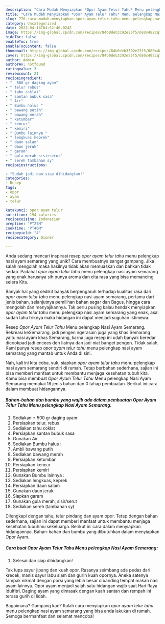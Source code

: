 ```yaml
---
description: "Cara Mudah Menyiapkan *Opor Ayam Telur Tahu* Menu pelengkap Nasi Ayam Semarang yang Lezat Sekali"
title: "Cara Mudah Menyiapkan *Opor Ayam Telur Tahu* Menu pelengkap Nasi Ayam Semarang yang Lezat Sekali"
slug: 770-cara-mudah-menyiapkan-opor-ayam-telur-tahu-menu-pelengkap-nasi-ayam-semarang-yang-lezat-sekali
category: Uncategorized
date: 2022-04-13T04:52:46.924Z
image: https://img-global.cpcdn.com/recipes/84b0deb3392e25f5/680x482cq70/opor-ayam-telur-tahu-menu-pelengkap-nasi-ayam-semarang-foto-resep-utama.jpg
hideToc: false
enableToc: true
enableTocContent: false
thumbnail: https://img-global.cpcdn.com/recipes/84b0deb3392e25f5/680x482cq70/opor-ayam-telur-tahu-menu-pelengkap-nasi-ayam-semarang-foto-resep-utama.jpg
cover: https://img-global.cpcdn.com/recipes/84b0deb3392e25f5/680x482cq70/opor-ayam-telur-tahu-menu-pelengkap-nasi-ayam-semarang-foto-resep-utama.jpg
author: Admin
authorAv: notfound
ratingvalue: 3
reviewcount: 21
recipeingredient:
- "  500 gr daging ayam"
- " telur rebus"
- " tahu coklat"
- " santan bubuk sasa"
- " Air"
- " Bumbu halus "
- " bawang putih"
- " bawang merah"
- " ketumbar"
- " kencur"
- " kemiri"
- " Bumbu lainnya "
- " lengkuas keprek"
- " daun salam"
- " daun jeruk"
- " garam"
- " gula merah sisirserut"
- " sereh tambahan sy"
recipeinstructions:

- "Sudah jadi dan siap dihidangkan!"
categories:
- Resep
tags:
- opor
- ayam
- telur

katakunci: opor ayam telur 
nutrition: 194 calories
recipecuisine: Indonesian
preptime: "PT27M"
cooktime: "PT40M"
recipeyield: "4"
recipecategory: Dinner

---
```





Anda sedang mencari inspirasi resep *opor ayam telur tahu* menu pelengkap nasi ayam semarang yang unik? Cara membuatnya sangat gampang. Jika salah mengolah maka hasilnya tidak akan memuaskan dan bahkan tidak sedap. Padahal *opor ayam telur tahu* menu pelengkap nasi ayam semarang yang enak harusnya sih punya aroma dan cita rasa yang bisa memancing selera Kita.





Banyak hal yang sedikit banyak berpengaruh terhadap kualitas rasa dari *opor ayam telur tahu* menu pelengkap nasi ayam semarang, pertama dari jenis bahan, selanjutnya pemilihan bahan segar dan Bagus, hingga cara mengolah dan menyajikannya. Tak perlu pusing kalau hendak menyiapkan *opor ayam telur tahu* menu pelengkap nasi ayam semarang yang enak,      asal sudah tahu triknya maka hidangan ini dapat menjadi suguhan istimewa.














Resep *Opor Ayam Telur Tahu* Menu pelengkap Nasi Ayam Semarang. Rekreasi keSemarang. jadi pengen ngerasain juga yang khas Semarang yaitu nasi ayam khas Semarang, karna juga resep ini udah banyak beredar dicookpad jadi encees deh liatnya dan jadi niat banget pengen. Tidak salah, Kami punya resep *opor ayam telur tahu* menu pelengkap nasi ayam semarang yang mantab untuk Anda di sini.






Nah, kali ini kita coba, yuk, siapkan *opor ayam telur tahu* menu pelengkap nasi ayam semarang sendiri di rumah. Tetap berbahan sederhana, sajian ini bisa memberi manfaat untuk membantu menjaga kesehatan tubuh kita. Kamu bisa membuat *Opor Ayam Telur Tahu* Menu pelengkap Nasi Ayam Semarang memakai 18 jenis bahan dan 0 tahap pembuatan. Berikut ini cara dalam membuat hidangannya.

<!--inarticleads1-->

##### Bahan-bahan dan bumbu yang wajib ada dalam pembuatan *Opor Ayam Telur Tahu* Menu pelengkap Nasi Ayam Semarang:

1. Sediakan  ± 500 gr daging ayam
1. Persiapkan  telur, rebus
1. Sediakan  tahu coklat
1. Persiapkan  santan bubuk sasa
1. Gunakan  Air
1. Sediakan  Bumbu halus :
1. Ambil  bawang putih
1. Sediakan  bawang merah
1. Persiapkan  ketumbar
1. Persiapkan  kencur
1. Persiapkan  kemiri
1. Gunakan  Bumbu lainnya :
1. Sediakan  lengkuas, keprek
1. Persiapkan  daun salam
1. Gunakan  daun jeruk
1. Siapkan  garam
1. Gunakan  gula merah, sisir/serut
1. Sediakan  sereh (tambahan sy)


Dilengkapi dengan tahu, telur pindang dan ayam opor. Tetap dengan bahan sederhana, sajian ini dapat memberi manfaat untuk membantu menjaga kesehatan tubuhmu sekeluarga. Berikut ini cara dalam menyiapkan hidangannya. Bahan-bahan dan bumbu yang dibutuhkan dalam menyiapkan Opor Ayam. 

<!--inarticleads2-->

##### Cara buat *Opor Ayam Telur Tahu* Menu pelengkap Nasi Ayam Semarang:


1. Selesai dan siap dihidangkan!

Tak lupa sayur jipang dan kuah opor. Rasanya seimbang ada pedas dari krecek, manis sayur labu siam dan gurih kuah opornya. Aneka satenya tampak nikmat dengan porsi yang lebih besar dibanding tempat makan nasi ayam lainnya. Opor ayam menjadi salah satu hidangan wajib saat Hari Raya Idulfitri. Daging ayam yang dimasak dengan kuah santan dan rempah ini terasa gurih di lidah. 

Bagaimana? Gampang kan? Itulah cara menyiapkan *opor ayam telur tahu* menu pelengkap nasi ayam semarang yang bisa anda lakukan di rumah. Semoga bermanfaat dan selamat mencoba!

